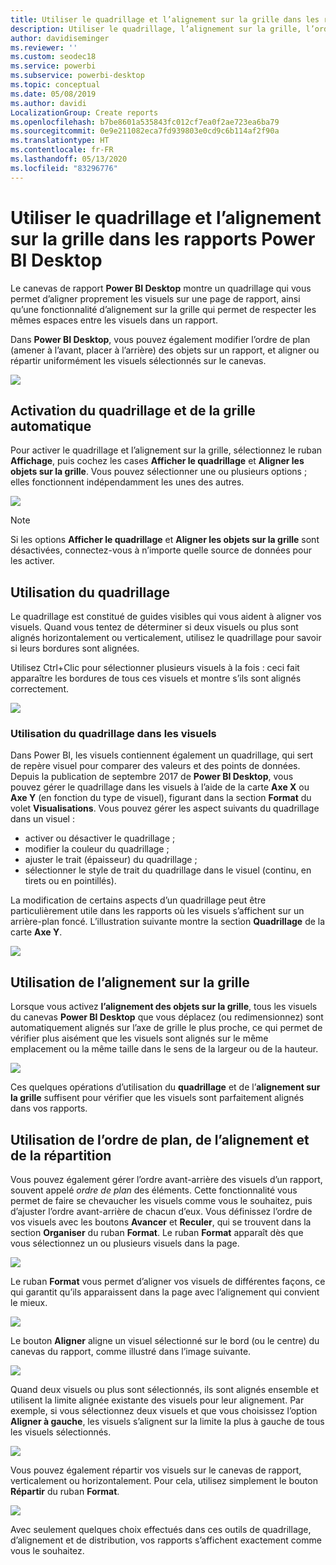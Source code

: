 ```yaml
---
title: Utiliser le quadrillage et l’alignement sur la grille dans les rapports Power BI Desktop
description: Utiliser le quadrillage, l’alignement sur la grille, l’ordre de plan, l’alignement et la distribution dans les rapports Power BI Desktop
author: davidiseminger
ms.reviewer: ''
ms.custom: seodec18
ms.service: powerbi
ms.subservice: powerbi-desktop
ms.topic: conceptual
ms.date: 05/08/2019
ms.author: davidi
LocalizationGroup: Create reports
ms.openlocfilehash: b7be8601a535843fc012cf7ea0f2ae723ea6ba79
ms.sourcegitcommit: 0e9e211082eca7fd939803e0cd9c6b114af2f90a
ms.translationtype: HT
ms.contentlocale: fr-FR
ms.lasthandoff: 05/13/2020
ms.locfileid: "83296776"
---
```

# <a name="use-gridlines-and-snap-to-grid-in-power-bi-desktop-reports"></a>Utiliser le quadrillage et l’alignement sur la grille dans les rapports Power BI Desktop
Le canevas de rapport **Power BI Desktop** montre un quadrillage qui vous permet d’aligner proprement les visuels sur une page de rapport, ainsi qu’une fonctionnalité d’alignement sur la grille qui permet de respecter les mêmes espaces entre les visuels dans un rapport.

Dans **Power BI Desktop**, vous pouvez également modifier l’ordre de plan (amener à l’avant, placer à l’arrière) des objets sur un rapport, et aligner ou répartir uniformément les visuels sélectionnés sur le canevas.

![](media/desktop-gridlines-snap-to-grid/snap-to-grid_0.png)

## <a name="enabling-gridlines-and-snap-to-grid"></a>Activation du quadrillage et de la grille automatique
Pour activer le quadrillage et l’alignement sur la grille, sélectionnez le ruban **Affichage**, puis cochez les cases **Afficher le quadrillage** et **Aligner les objets sur la grille**. Vous pouvez sélectionner une ou plusieurs options ; elles fonctionnent indépendamment les unes des autres.

![](media/desktop-gridlines-snap-to-grid/snap-to-grid_1.png)

> [!NOTE]
> Si les options **Afficher le quadrillage** et **Aligner les objets sur la grille** sont désactivées, connectez-vous à n’importe quelle source de données pour les activer.

## <a name="using-gridlines"></a>Utilisation du quadrillage
Le quadrillage est constitué de guides visibles qui vous aident à aligner vos visuels. Quand vous tentez de déterminer si deux visuels ou plus sont alignés horizontalement ou verticalement, utilisez le quadrillage pour savoir si leurs bordures sont alignées.

Utilisez Ctrl+Clic pour sélectionner plusieurs visuels à la fois : ceci fait apparaître les bordures de tous ces visuels et montre s’ils sont alignés correctement.

![](media/desktop-gridlines-snap-to-grid/snap-to-grid_2.png)

### <a name="using-gridlines-inside-visuals"></a>Utilisation du quadrillage dans les visuels
Dans Power BI, les visuels contiennent également un quadrillage, qui sert de repère visuel pour comparer des valeurs et des points de données. Depuis la publication de septembre 2017 de **Power BI Desktop**, vous pouvez gérer le quadrillage dans les visuels à l’aide de la carte **Axe X** ou **Axe Y** (en fonction du type de visuel), figurant dans la section **Format** du volet **Visualisations**. Vous pouvez gérer les aspect suivants du quadrillage dans un visuel :

* activer ou désactiver le quadrillage ;
* modifier la couleur du quadrillage ;
* ajuster le trait (épaisseur) du quadrillage ;
* sélectionner le style de trait du quadrillage dans le visuel (continu, en tirets ou en pointillés).

La modification de certains aspects d’un quadrillage peut être particulièrement utile dans les rapports où les visuels s’affichent sur un arrière-plan foncé. L’illustration suivante montre la section **Quadrillage** de la carte **Axe Y**.

![](media/desktop-gridlines-snap-to-grid/snap-to-grid_9.png)

## <a name="using-snap-to-grid"></a>Utilisation de l’alignement sur la grille
Lorsque vous activez **l’alignement des objets sur la grille**, tous les visuels du canevas **Power BI Desktop** que vous déplacez (ou redimensionnez) sont automatiquement alignés sur l’axe de grille le plus proche, ce qui permet de vérifier plus aisément que les visuels sont alignés sur le même emplacement ou la même taille dans le sens de la largeur ou de la hauteur.

![](media/desktop-gridlines-snap-to-grid/snap-to-grid_3.png)

Ces quelques opérations d’utilisation du **quadrillage** et de l’**alignement sur la grille** suffisent pour vérifier que les visuels sont parfaitement alignés dans vos rapports.

## <a name="using-z-order-align-and-distribute"></a>Utilisation de l’ordre de plan, de l’alignement et de la répartition
Vous pouvez également gérer l’ordre avant-arrière des visuels d’un rapport, souvent appelé *ordre de plan* des éléments. Cette fonctionnalité vous permet de faire se chevaucher les visuels comme vous le souhaitez, puis d’ajuster l’ordre avant-arrière de chacun d’eux. Vous définissez l’ordre de vos visuels avec les boutons **Avancer** et **Reculer**, qui se trouvent dans la section **Organiser** du ruban **Format**. Le ruban **Format** apparaît dès que vous sélectionnez un ou plusieurs visuels dans la page.

![](media/desktop-gridlines-snap-to-grid/snap-to-grid_4.png)

Le ruban **Format** vous permet d’aligner vos visuels de différentes façons, ce qui garantit qu’ils apparaissent dans la page avec l’alignement qui convient le mieux.

![](media/desktop-gridlines-snap-to-grid/snap-to-grid_5.png)

Le bouton **Aligner** aligne un visuel sélectionné sur le bord (ou le centre) du canevas du rapport, comme illustré dans l’image suivante.

![](media/desktop-gridlines-snap-to-grid/snap-to-grid_6.png)

Quand deux visuels ou plus sont sélectionnés, ils sont alignés ensemble et utilisent la limite alignée existante des visuels pour leur alignement. Par exemple, si vous sélectionnez deux visuels et que vous choisissez l’option **Aligner à gauche**, les visuels s’alignent sur la limite la plus à gauche de tous les visuels sélectionnés.

![](media/desktop-gridlines-snap-to-grid/snap-to-grid_7.png)

Vous pouvez également répartir vos visuels sur le canevas de rapport, verticalement ou horizontalement. Pour cela, utilisez simplement le bouton **Répartir** du ruban **Format**.

![](media/desktop-gridlines-snap-to-grid/snap-to-grid_8.png)

Avec seulement quelques choix effectués dans ces outils de quadrillage, d’alignement et de distribution, vos rapports s’affichent exactement comme vous le souhaitez.

